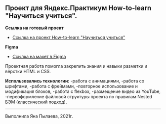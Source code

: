 **Проект для Яндекс.Практикум How-to-learn "Научиться учиться".**
----------------------------------------------------------------------------------------

**Cсылка на готовый проект**
* [Ссылка на проект How-to-learn "Научиться учиться"](https://ianapylaeva.github.io/how-to-learn/)

**Figma**
* [Ссылка на макет в Figma](https://www.figma.com/file/5S2WSbEFL6awjVWJ0NWL8Q/Sprint-3_-Russia-_-desktop-mobile?node-id=28503%3A0)

Проектная работа помогла закрепить знания и навыки разметки и вёрстки HTML и CSS.

__Использовались технологии:__
-работа с анимациями,
-работа со шрифтами,
-работа с фреймами,
-повторное использование и модификация блоков,
-работа с flexbox,
-размещение видео из YouTube,
-переоформление файловой структуры проекта по правилам Nested БЭМ (классический подход).
_________________________________________________________________________________________________________________________________

Выполнила Яна Пылаева, 2021г.
